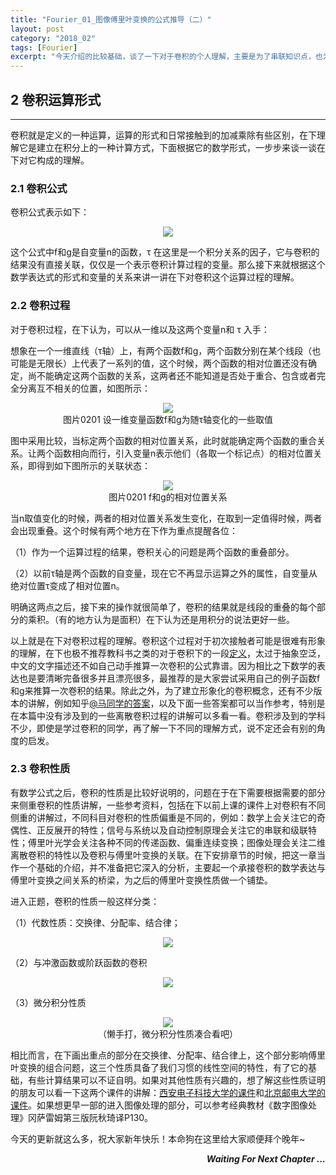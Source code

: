 ```yaml
---
title: "Fourier_01_图像傅里叶变换的公式推导（二）"
layout: post
category: "2018_02"
tags: [Fourier]
excerpt: "今天介绍的比较基础，谈了一下对于卷积的个人理解，主要是为了串联知识点，也为后面更加抽象的描述留下一个最本质的最方便理解的形象。"
---
```


## 2	卷积运算形式

---


卷积就是定义的一种运算，运算的形式和日常接触到的加减乘除有些区别，在下理解它是建立在积分上的一种计算方式，下面根据它的数学形式，一步步来谈一谈在下对它构成的理解。

### 2.1 卷积公式

卷积公式表示如下：

<center> <img src="https://monsterdogfly.github.io/images/func_Fourier_01_0201.jpg" /> </center>

这个公式中f和g是自变量n的函数，τ 在这里是一个积分关系的因子，它与卷积的结果没有直接关联，仅仅是一个表示卷积计算过程的变量。那么接下来就根据这个数学表达式的形式和变量的关系来讲一讲在下对卷积这个运算过程的理解。

### 2.2 卷积过程

对于卷积过程，在下认为，可以从一维以及这两个变量n和 τ 入手：

想象在一个一维直线（τ轴）上，有两个函数f和g，两个函数分别在某个线段（也可能是无限长）上代表了一系列的值，这个时候，两个函数的相对位置还没有确定，尚不能确定这两个函数的关系，这两者还不能知道是否处于重合、包含或者完全分离互不相关的位置，如图所示：

<center> <img src="https://monsterdogfly.github.io/images/pic_Fourier_01_0201.jpg" /> </center>

<center> 图片0201 设一维变量函数f和g为随τ轴变化的一些取值 </center>

图中采用比较，当标定两个函数的相对位置关系，此时就能确定两个函数的重合关系。让两个函数相向而行，引入变量n表示他们（各取一个标记点）的相对位置关系，即得到如下图所示的关联状态：

<center> <img src="https://monsterdogfly.github.io/images/pic_Fourier_01_0202.jpg" /> </center>

<center> 图片0201 f和g的相对位置关系 </center>

当n取值变化的时候，两者的相对位置关系发生变化，在取到一定值得时候，两者会出现重叠。这个时候有两个地方在下作为重点提醒各位：

（1）作为一个运算过程的结果，卷积关心的问题是两个函数的重叠部分。

（2）以前τ轴是两个函数的自变量，现在它不再显示运算之外的属性，自变量从绝对位置τ变成了相对位置n。

明确这两点之后，接下来的操作就很简单了，卷积的结果就是线段的重叠的每个部分的乘积。（有的地方认为是面积）在下认为还是用积分的说法更好一些。

以上就是在下对卷积过程的理解。卷积这个过程对于初次接触者可能是很难有形象的理解，在下也极不推荐教科书之类的对于卷积下的一段[定义](https://baike.baidu.com/item/%E5%8D%B7%E7%A7%AF/9411006?fr=aladdin)，太过于抽象空泛，中文的文字描述还不如自己动手推算一次卷积的公式靠谱。因为相比之下数学的表达也是要清晰完备很多并且漂亮很多，最推荐的是大家尝试采用自己的例子函数f和g来推算一次卷积的结果。除此之外，为了建立形象化的卷积概念，还有不少版本的讲解，例如知乎[@马同学的答案](https://www.zhihu.com/question/22298352)，以及下面一些答案都可以当作参考，特别是在本篇中没有涉及到的一些离散卷积过程的讲解可以多看一看。卷积涉及到的学科不少，即使是学过卷积的同学，再了解一下不同的理解方式，说不定还会有别的角度的启发。

### 	2.3 卷积性质

有数学公式之后，卷积的性质是比较好说明的，问题在于在下需要根据需要的部分来侧重卷积的性质讲解，一些参考资料，包括在下以前上课的课件上对卷积有不同侧重的讲解过，不同科目对卷积的性质偏重是不同的，例如：数学上会关注它的奇偶性、正反展开的特性；信号与系统以及自动控制原理会关注它的串联和级联特性；傅里叶光学会关注各种不同的传递函数、偏重连续变换；图像处理会关注二维离散卷积的特性以及卷积与傅里叶变换的关联。在下安排章节的时候，把这一章当作一个基础的介绍，并不准备把它深入的分析，主要起一个承接卷积的数学表达与傅里叶变换之间关系的桥梁，为之后的傅里叶变换性质做一个铺垫。

进入正题，卷积的性质一般这样分类：

（1）代数性质：交换律、分配率、结合律；

<center> <img src="https://monsterdogfly.github.io/images/func_Fourier_01_0202.jpg" /> </center>

（2）与冲激函数或阶跃函数的卷积

<center> <img src="https://monsterdogfly.github.io/images/func_Fourier_01_0203.jpg" /> </center>

（3）微分积分性质

<center> <img src="https://monsterdogfly.github.io/images/func_Fourier_01_0204.jpg" /> </center>

<center> （懒手打，微分积分性质凑合看吧） </center>

相比而言，在下画出重点的部分在交换律、分配率、结合律上，这个部分影响傅里叶变换的组合问题，这三个性质具备了我们习惯的线性空间的特性，有了它的基础，有些计算结果可以不证自明。如果对其他性质有兴趣的，想了解这些性质证明的朋友可以看一下这两个课件的讲解：[西安电子科技大学的课件](https://wenku.baidu.com/view/5911326a14791711cc79177a.html)和[北京邮电大学的课件](https://wenku.baidu.com/view/47b07df402d276a200292efd.html)。如果想更早一部的进入图像处理的部分，可以参考经典教材《数字图像处理》冈萨雷姆第三版阮秋琦译P130。

今天的更新就这么多，祝大家新年快乐！本命狗在这里给大家顺便拜个晚年~

<p align="right"> <i><b>Waiting For Next Chapter ... </b></i></p>
